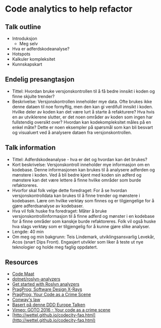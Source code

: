 # Code analytics to help refactor

## Talk outline

* Introduksjon
  * Meg selv
* Hva er adferdskodeanalyse?
* Hotspots
* Kalkuler kompleksitet
* Kunnskapskart

## Endelig presangtasjon

* Tittel: Hvordan bruke versjonskontrollen til å få bedre innsikt i koden og finne skjulte trender?
* Beskrivelse: Versjonskontrollen inneholder mye data. Ofte brukes ikke denne dataen til noe fornyftig, men den kan gi verdifull innsikt i koden. Hvilke deler av koden kan det være lurt å starte å refakturere? Hva hvis en av utviklerene slutter, er det noen områder av koden som ingen har fullstendig oversikt over? Hvordan kan kodekompleksitet måles på en enkel måte? Dette er noen eksempler på spørsmål som kan bli besvart og visualuert ved å analysere dataen fra versjonskontrollen.

## Talk information

* Tittel: Adferdskodeanalyse - hva er det og hvordan kan det brukes?
* Kort beskrivelse: Versjonskontroll inneholder mye informasjon om en kodebase. Denne informasjonen kan brukes til å analysere adferden og mønstere i koden. Ved å bli bedre kjent med koden sin adferd og mønstere kan det være lettere å finne hvilke områder som burde refaktoreres.
* Hvorfor skal folk velge dette foredraget: For å se hvordan versjonskontrolldata kan brukes til å finne trender og mønstere i kodebasen. Lære om hvilke verktøy som finnes og er tilgjengelige for å gjøre adferdsanalyse av kodebaser.
* Hva vil folk huske fra foredraget: Måter å bruke versjonskontrollinformasjon til å finne adferd og mønster i en kodebase for å finne områder som kanskje burde refaktoreres. Folk vil også huske hva slags verktøy som er tilgjengelig for å kunne gjøre slike analyser.
* Lengde: 40 min
* Om meg og min bakgrunn: Teis Lindemark, utviklingsansvarlig Levekår, Acos (snart Dips Front). Engasjert utvikler som liker å teste ut nye teknologier og holde meg faglig oppdatert.

## Resources

* [Code Maat](https://github.com/adamtornhill/code-maat)
* [dotnet/roslyn-analyzers](https://github.com/dotnet/roslyn-analyzers)
* [Get started with Roslyn analyzers](https://docs.microsoft.com/en-us/visualstudio/extensibility/getting-started-with-roslyn-analyzers?view=vs-2017)
* [PragProg: Software Design X-Rays](https://pragprog.com/book/atevol/software-design-x-rays)
* [PragProg: Your Code as a Crime Scene](https://pragprog.com/book/atcrime/your-code-as-a-crime-scene)
* [Conway's law](https://www.thoughtworks.com/insights/blog/demystifying-conways-law)
* [Basert på denne DDD Europe Talken](https://dddeurope.com/2019/speakers/adam-tornhill/)
* [Vimeo: GOTO 2016 - Your code as a crime scene](https://www.youtube.com/watch?v=7FApEq8wum4)
* [http://wettel.github.io/codecity-faq.html](http://wettel.github.io/codecity-faq.html)
